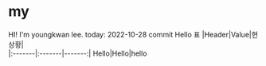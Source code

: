 # my
HI!
I'm youngkwan lee.
today: 2022-10-28
commit
Hello
표
|Header|Value|현 상황|  
|:-------|:-------|-------:|
Hello|Hello|hello

